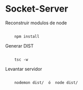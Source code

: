 

# Socket-Server

Reconstruir modulos de node
```

    npm install

```

Generar DIST

```

    tsc -w

```

Levantar servidor
```

    nodemon dist/  ó  node dist/

```
